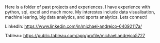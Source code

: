 Here is a folder of past projects and experiences. I have experience with python, sql, excel and much more. My interestes include data visualisation, machine learing, big data analytics, and sports analytics. Lets connect!

LinkedIn: https://www.linkedin.com/in/michael-andrejco-64092117a/

Tableau: https://public.tableau.com/app/profile/michael.andrejco5727

